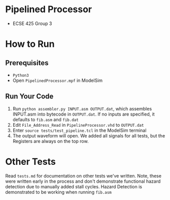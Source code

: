 Pipelined Processor
===================

- ECSE 425 Group 3

How to Run
==========

Prerequisites
-------------

- `Python3`
- Open `PipelinedProcessor.mpf` in ModelSim

Run Your Code
-------------

1. Run `python assembler.py INPUT.asm OUTPUT.dat`, which assembles INPUT.asm into
   bytecode in `OUTPUT.dat`. If no inputs are specified, it defaults to `fib.asm`
   and `fib.dat`
2. Edit `File_Address_Read` in `PipelineProcessor.vhd` to `OUTPUT.dat`
3. Enter `source tests/test_pipeline.tcl` in the ModelSim terminal
4. The output waveform will open. We added all signals for all tests, but the 
   Registers are always on the top row.

Other Tests
===========

Read `tests.md` for documentation on other tests we've written. Note, these were
written early in the process and don't demonstrate functional hazard detection
due to manually added stall cycles. Hazard Detection is demonstrated to be 
working when running `fib.asm`
